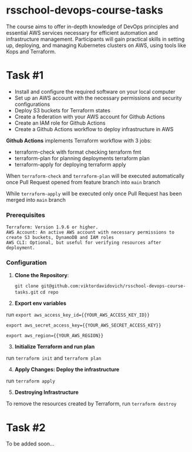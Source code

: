 # rsschool-devops-course-tasks
The course aims to offer in-depth knowledge of DevOps principles and essential AWS services necessary for efficient automation and infrastructure management. Participants will gain practical skills in setting up, deploying, and managing Kubernetes clusters on AWS, using tools like Kops and Terraform.

# Task #1
  - Install and configure the required software on your local computer
  - Set up an AWS account with the necessary permissions and security configurations
  - Deploy S3 buckets for Terraform states
  - Create a federation with your AWS account for Github Actions
  - Create an IAM role for Github Actions
  - Create a Github Actions workflow to deploy infrastructure in AWS

**Github Actions** implements Terraform workflow with 3 jobs:
  - terraform-check with format checking terraform fmt
  - terraform-plan for planning deployments terraform plan
  - terraform-apply for deploying terraform apply

When ```terraform-check``` and ```terraform-plan``` will be executed automatically once Pull Request opened from feature branch into ```main``` branch

While ```terraform-apply``` will be executed only once Pull Request has been merged into ```main``` branch

### Prerequisites

    Terraform: Version 1.9.6 or higher.
    AWS Account: An active AWS account with necessary permissions to create S3 buckets, DynamoDB and IAM roles
    AWS CLI: Optional, but useful for verifying resources after deployment.

### Configuration

1. **Clone the Repository**:

   `git clone git@github.com:viktordavidovich/rsschool-devops-course-tasks.git`
   `cd repo`
   
2. **Export env variables**

run 
  `export aws_access_key_id={{YOUR_AWS_ACCESS_KEY_ID}}`
  
  `export aws_secret_access_key={{YOUR_AWS_SECRET_ACCESS_KEY}}`
  
  `export aws_region={{YOUR_AWS_REGION}}`
  
3. **Initialize Terraform and run plan**

run `terraform init` and `terraform plan`

4. **Apply Changes: Deploy the infrastructure**

run `terraform apply`

5. **Destroying Infrastructure**
   
To remove the resources created by Terraform, run `terraform destroy`

# Task #2

To be added soon...


  

  


